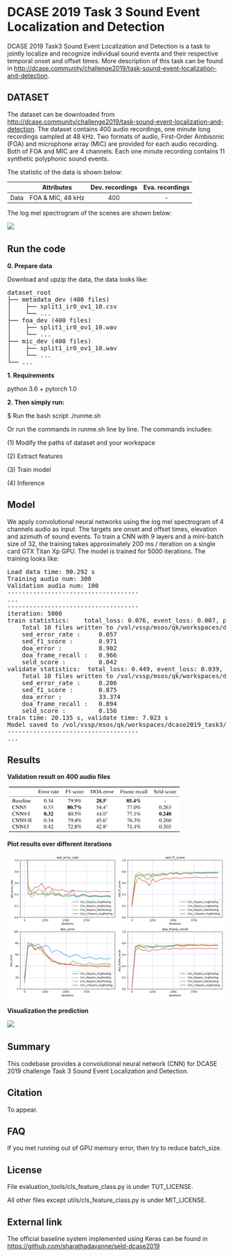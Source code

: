 # DCASE 2019 Task 3 Sound Event Localization and Detection

DCASE 2019 Task3 Sound Event Localization and Detection is a task to jointly localize and recognize individual sound events and their respective temporal onset and offset times. More description of this task can be found in http://dcase.community/challenge2019/task-sound-event-localization-and-detection.

## DATASET
The dataset can be downloaded from http://dcase.community/challenge2019/task-sound-event-localization-and-detection. The dataset contains 400 audio recordings, one minute long recordings sampled at 48 kHz. Two formats of audio, First-Order Ambisonic (FOA) and microphone array (MIC) are provided for each audio recording. Both of FOA and MIC are 4 channels. Each one minute recording contains 11 synthetic polyphonic sound events. 

The statistic of the data is shown below:

|      |     Attributes    | Dev. recordings | Eva. recordings |
|:----:|:-----------------:|:---------------:|:---------------:|
| Data | FOA & MIC, 48 kHz |       400       |        -        |

The log mel spectrogram of the scenes are shown below:

<img src="appendixes/split1_ir0_ov1_7_ref.png">

## Run the code

**0. Prepare data** 

Download and upzip the data, the data looks like:

<pre>
dataset_root
├── metadata_dev (400 files)
│    ├── split1_ir0_ov1_10.csv
│    └── ...
├── foa_dev (400 files)
│    ├── split1_ir0_ov1_10.wav
│    └── ...
├── mic_dev (400 files)
│    ├── split1_ir0_ov1_10.wav
│    └── ...
└── ...
</pre>

**1. Requirements** 

python 3.6 + pytorch 1.0

**2. Then simply run:**

$ Run the bash script ./runme.sh

Or run the commands in runme.sh line by line. The commands includes:

(1) Modify the paths of dataset and your workspace

(2) Extract features

(3) Train model

(4) Inference

## Model
We apply convolutional neural networks using the log mel spectrogram of 4 channels audio as input. The targets are onset and offset times, elevation and azimuth of sound events. To train a CNN with 9 layers and a mini-batch size of 32, the training takes approximately 200 ms / iteration on a single card GTX Titan Xp GPU. The model is trained for 5000 iterations. The training looks like:

<pre>
Load data time: 90.292 s
Training audio num: 300
Validation audio num: 100
------------------------------------
...
------------------------------------
iteration: 5000
train statistics:    total_loss: 0.076, event_loss: 0.007, position_loss: 0.069
    Total 10 files written to /vol/vssp/msos/qk/workspaces/dcase2019_task3/_temp/submissions/main/Cnn_9layers_foa_dev_logmel_64frames_64melbins
    sed_error_rate :     0.057
    sed_f1_score :       0.971
    doa_error :          8.902
    doa_frame_recall :   0.966
    seld_score :         0.042
validate statistics:  total_loss: 0.449, event_loss: 0.039, position_loss: 0.409
    Total 10 files written to /vol/vssp/msos/qk/workspaces/dcase2019_task3/_temp/submissions/main/Cnn_9layers_foa_dev_logmel_64frames_64melbins
    sed_error_rate :     0.206
    sed_f1_score :       0.875
    doa_error :          33.374
    doa_frame_recall :   0.894
    seld_score :         0.156
train time: 20.135 s, validate time: 7.023 s
Model saved to /vol/vssp/msos/qk/workspaces/dcase2019_task3/models/main/Cnn_9layers_foa_dev_logmel_64frames_64melbins/holdout_fold=1/md_5000_iters.pth
------------------------------------
...
</pre>

## Results

**Validation result on 400 audio files**

<img src="appendixes/results.png" width="400">

**Plot results over different iterations**

<img src="appendixes/fold1_plot.png">

**Visualization the prediction**

<img src="appendixes/split1_ir0_ov1_7_prediction.png">

## Summary
This codebase provides a convolutional neural network (CNN) for DCASE 2019 challenge Task 3 Sound Event Localization and Detection. 

## Citation
To appear. 

## FAQ
If you met running out of GPU memory error, then try to reduce batch_size. 

## License
File evaluation_tools/cls_feature_class.py is under TUT_LICENSE. 

All other files except utils/cls_feature_class.py is under MIT_LICENSE. 

## External link

The official baseline system implemented using Keras can be found in https://github.com/sharathadavanne/seld-dcase2019
